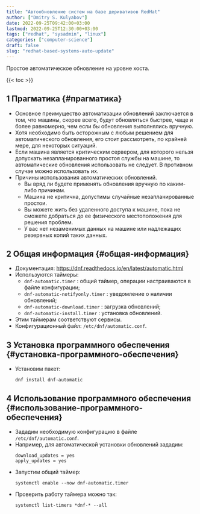 ```yaml
---
title: "Автообновление систем на базе деривативов RedHat"
author: ["Dmitry S. Kulyabov"]
date: 2022-09-25T09:42:00+03:00
lastmod: 2022-09-25T12:30:00+03:00
tags: ["redhat", "sysadmin", "linux"]
categories: ["computer-science"]
draft: false
slug: "redhat-based-systems-auto-update"
---
```


Простое автоматическое обновление на уровне хоста.

<!--more-->

{{< toc >}}


## <span class="section-num">1</span> Прагматика {#прагматика}

-   Основное преимущество автоматизации обновлений заключается в том, что машины, скорее всего, будут обновляться быстрее, чаще и более равномерно, чем если бы обновления выполнялись вручную.
-   Хотя необходимо быть осторожным с любым решением для автоматического обновления, его стоит рассмотреть, по крайней мере, для некоторых ситуаций.
-   Если машина является критическим сервером, для которого нельзя допускать незапланированного простоя службы на машине, то автоматические обновления использовать не следует. В противном случае можно использовать их.
-   Причины использования автоматических обновлений.
    -   Вы вряд ли будете применять обновления вручную по каким-либо причинам.
    -   Машина не критична, допустимы случайные незапланированные простои.
    -   Вы можете жить без удаленного доступа к машине, пока не сможете добраться до ее физического местоположения для решения проблем.
    -   У вас нет незаменимых данных на машине или надлежащих резервных копий таких данных.


## <span class="section-num">2</span> Общая информация {#общая-информация}

-   Документация: <https://dnf.readthedocs.io/en/latest/automatic.html>
-   Используются таймеры:
    -   `dnf-automatic.timer` : общий таймер, операции настраиваются в файле конфигурации;
    -   `dnf-automatic-notifyonly.timer` : уведомление о наличии обновлений;
    -   `dnf-automatic-download.timer` : загрузка обновлений;
    -   `dnf-automatic-install.timer` : установка обновлений.
-   Этим таймерам соответствуют сервисы.
-   Конфигурационный файл: `/etc/dnf/automatic.conf`.


## <span class="section-num">3</span> Установка программного обеспечения {#установка-программного-обеспечения}

-   Установим пакет:
    ```shell
    dnf install dnf-automatic
    ```


## <span class="section-num">4</span> Использование программного обеспечения {#использование-программного-обеспечения}

-   Зададим необходимую конфигурацию в файле `/etc/dnf/automatic.conf`.
-   Например, для автоматической установки обновлений зададим:
    ```conf-unix
    download_updates = yes
    apply_updates = yes
    ```
-   Запустим общий таймер:
    ```shell
    systemctl enable --now dnf-automatic.timer
    ```
-   Проверить работу таймера можно так:
    ```shell
    systemctl list-timers *dnf-* --all
    ```
